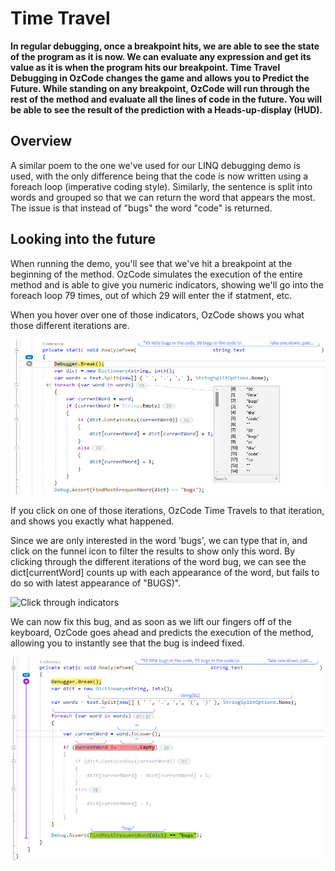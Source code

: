 # Time Travel

**In regular debugging, once a breakpoint hits, we are able to see the state of the program as it is now. We can evaluate any expression and get its value as it is when the program hits our breakpoint. Time Travel Debugging in OzCode changes the game and allows you to Predict the Future.
While standing on any breakpoint, OzCode will run through the rest of the method and evaluate all the lines of code in the future. You will be able to see the result of the prediction with a Heads-up-display (HUD).**

## Overview 

A similar poem to the one we've used for our LINQ debugging demo is used, with the only difference being that the code is now written using a foreach loop (imperative coding style). Similarly, the sentence is split into words and grouped so that we can return the word that appears the most. The issue is that instead of "bugs" the word "code" is returned. 

## Looking into the future

When running the demo, you'll see that we've hit a breakpoint at the beginning of the method. 
OzCode simulates the execution of the entire method and is able to give you numeric indicators, showing we'll go into the foreach loop 79 times, out of which 29 will enter the if statment, etc. 

When you hover over one of those indicators, OzCode shows you what those different iterations are.

![Hover indicators](Image1.jpg)

If you click on one of those iterations, OzCode Time Travels to that iteration, and shows you exactly what happened. 

Since we are only interested in the word 'bugs', we can type that in, and click on the funnel icon to filter the results to show only this word. By clicking through the different iterations of the word bug, we can see the dict[currentWord] counts up with each appearance of the word, but fails to do so with latest appearance of "BUGS)".

![Click through indicators](gif1.gif)

We can now fix this bug, and as soon as we lift our fingers off of the keyboard, OzCode goes ahead and predicts the execution of the method, allowing you to instantly see that the bug is indeed fixed.

![Hover indicators](Image5.jpg)












